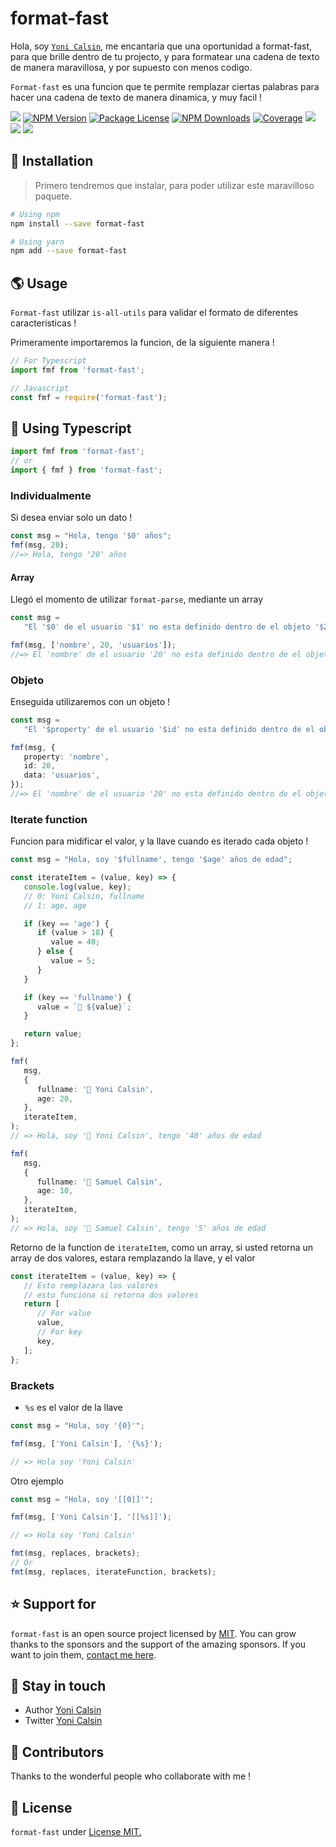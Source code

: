 # format-fast

Hola, soy [`Yoni Calsin`](https://twitter.com/yoicalsin), me encantaria que una oportunidad a format-fast, para que brille dentro de tu projecto, y para formatear una cadena de texto de manera maravillosa, y por supuesto con menos codigo.

`Format-fast` es una funcion que te permite remplazar ciertas palabras para hacer una cadena de texto de manera dinamica, y muy facil !

<a href="https://github.com/yoicalsin/format-fast"><img src="https://img.shields.io/spiget/stars/1000?color=brightgreen&label=Star&logo=github" /></a>
<a href="https://www.npmjs.com/format-fast" target="_blank">
<img src="https://img.shields.io/npm/v/format-fast" alt="NPM Version" /></a>
<a href="https://www.npmjs.com/format-fast" target="_blank">
<img src="https://img.shields.io/npm/l/format-fast" alt="Package License" /></a>
<a href="https://www.npmjs.com/format-fast" target="_blank">
<img src="https://img.shields.io/npm/dm/format-fast" alt="NPM Downloads" /></a>
<a href="https://github.com/yoicalsin/format-fast" target="_blank">
<img src="https://s3.amazonaws.com/assets.coveralls.io/badges/coveralls_95.svg" alt="Coverage" /></a>
<a href="https://github.com/yoicalsin/format-fast"><img src="https://img.shields.io/badge/Github%20Page-format.fast-yellow?style=flat-square&logo=github" /></a>
<a href="https://github.com/yoicalsin"><img src="https://img.shields.io/badge/Author-Yoni%20Calsin-blueviolet?style=flat-square&logo=appveyor" /></a>
<a href="https://twitter.com/yoicalsin" target="_blank">
<img src="https://img.shields.io/twitter/follow/yoicalsin.svg?style=social&label=Follow"></a>

## 🍉 Installation

> Primero tendremos que instalar, para poder utilizar este maravilloso paquete.

```bash
# Using npm
npm install --save format-fast

# Using yarn
npm add --save format-fast
```

## 🌎 Usage

`Format-fast` utilizar `is-all-utils` para validar el formato de diferentes caracteristicas !

Primeramente importaremos la funcion, de la siguiente manera !

```ts
// For Typescript
import fmf from 'format-fast';

// Javascript
const fmf = require('format-fast');
```

## 🎁 Using Typescript

```ts
import fmf from 'format-fast';
// or
import { fmf } from 'format-fast';
```

### Individualmente

Si desea enviar solo un dato !

```ts
const msg = "Hola, tengo '$0' años";
fmf(msg, 20);
//=> Hola, tengo '20' años
```

#### Array

Llegó el momento de utilizar `format-parse`, mediante un array

```js
const msg =
   "El '$0' de el usuario '$1' no esta definido dentro de el objeto '$2'";

fmf(msg, ['nombre', 20, 'usuarios']);
//=> El 'nombre' de el usuario '20' no esta definido dentro de el objeto 'usuarios'
```

### Objeto

Enseguida utilizaremos con un objeto !

```ts
const msg =
   "El '$property' de el usuario '$id' no esta definido dentro de el objeto '$data'";

fmf(msg, {
   property: 'nombre',
   id: 20,
   data: 'usuarios',
});
//=> El 'nombre' de el usuario '20' no esta definido dentro de el objeto 'usuarios'
```

### Iterate function

Funcion para midificar el valor, y la llave cuando es iterado cada objeto !

```ts
const msg = "Hola, soy '$fullname', tengo '$age' años de edad";

const iterateItem = (value, key) => {
   console.log(value, key);
   // 0: Yoni Calsin, fullname
   // 1: age, age

   if (key == 'age') {
      if (value > 18) {
         value = 40;
      } else {
         value = 5;
      }
   }

   if (key == 'fullname') {
      value = `🎉 ${value}`;
   }

   return value;
};

fmf(
   msg,
   {
      fullname: '🎉 Yoni Calsin',
      age: 20,
   },
   iterateItem,
);
// => Hola, soy '🎉 Yoni Calsin', tengo '40' años de edad

fmf(
   msg,
   {
      fullname: '🎉 Samuel Calsin',
      age: 10,
   },
   iterateItem,
);
// => Hola, soy '🎉 Samuel Calsin', tengo '5' años de edad
```

Retorno de la function de `iterateItem`, como un array, si usted retorna un array de dos valores, estara remplazando la llave, y el valor

```ts
const iterateItem = (value, key) => {
   // Esto remplazara los valores
   // esto funciona si retorna dos valores
   return [
      // For value
      value,
      // For key
      key,
   ];
};
```

### Brackets

-  `%s` es el valor de la llave

```ts
const msg = "Hola, soy '{0}'";

fmf(msg, ['Yoni Calsin'], '{%s}');

// => Hola soy 'Yoni Calsin'
```

Otro ejemplo

```ts
const msg = "Hola, soy '[[0]]'";

fmf(msg, ['Yoni Calsin'], '[[%s]]');

// => Hola soy 'Yoni Calsin'
```

```ts
fmt(msg, replaces, brackets);
// Or
fmt(msg, replaces, iterateFunction, brackets);
```

## ⭐ Support for

`format-fast` is an open source project licensed by [MIT](LICENSE). You can grow thanks to the sponsors and the support of the amazing sponsors. If you want to join them, [contact me here](mailto:helloyonicb@gmail.com).

## 🎩 Stay in touch

-  Author [Yoni Calsin](https://github.com/yoicalsin)
-  Twitter [Yoni Calsin](https://twitter.com/yoicalsin)

## 🚀 Contributors

Thanks to the wonderful people who collaborate with me !

## 📜 License

`format-fast` under [License MIT.](LICENSE)
